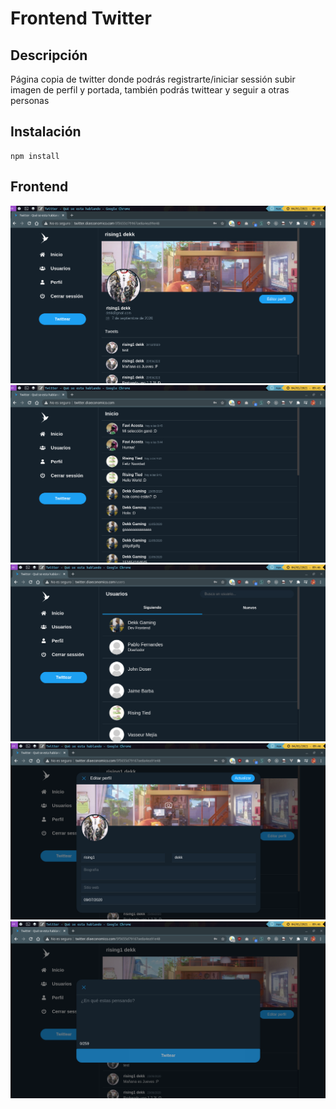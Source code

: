 # Frontend Twitter

## Descripción
Página copia de twitter donde podrás registrarte/iniciar sessión subir imagen de perfil y portada, también podrás twittear y seguir a otras personas

## Instalación
```
npm install
```

## Frontend
![Alt text](./images/muestra.png?raw=true "Página Twitter")
![Alt text](./images/muestra2.png?raw=true "Página Twitter")
![Alt text](./images/muestra3.png?raw=true "Página Twitter")
![Alt text](./images/muestra4.png?raw=true "Página Twitter")
![Alt text](./images/muestra5.png?raw=true "Página Twitter")

